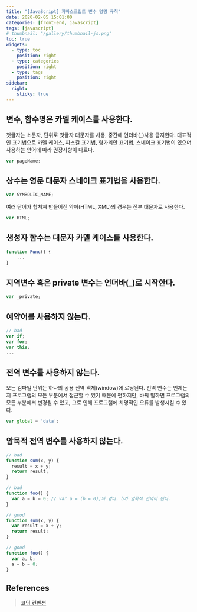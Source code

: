 ```yaml
---
title: "[JavaScript] 자바스크립트 변수 명명 규칙"
date: 2020-02-05 15:01:00
categories: [front-end, javascript]
tags: [javascript]
# thumbnail: "/gallery/thumbnail-js.png"
toc: true
widgets:
  - type: toc
    position: right
  - type: categories
    position: right
  - type: tags
    position: right
sidebar:
  right:
    sticky: true
---
```


## 변수, 함수명은 카멜 케이스를 사용한다.
첫글자는 소문자, 단위로 첫글자 대문자를 사용, 중간에 언더바(_)사용 금지한다. 대표적인 표기법으로 카멜 케이스, 파스칼 표기법, 헝가리안 표기법, 스네이크 표기법이 있으며 사용하는 언어에 따라 권장사항이 다르다.

<!-- more -->

```javascript
var pageName;
```

## 상수는 영문 대문자 스네이크 표기법을 사용한다.

```javascript
var SYMBOLIC_NAME;
```

여러 단어가 합쳐져 만들어진 약어(HTML, XML)의 경우는 전부 대문자로 사용한다.

```javascript
var HTML;
```

## 생성자 함수는 대문자 카멜 케이스를 사용한다.

```javascript
function Func() {
    ...
}
```

## 지역변수 혹은 private 변수는 언더바(_)로 시작한다.

```javascript
var _private;
```

## 예약어를 사용하지 않는다.

```javascript
// bad
var if;
var for;
var this;
...
```

## 전역 변수를 사용하지 않는다.
모든 컴파일 단위는 하나의 공용 전역 객체(window)에 로딩된다. 전역 변수는 언제든지 프로그램의 모든 부분에서 접근할 수 있기 때문에 편하지만, 바꿔 말하면 프로그램의 모든 부분에서 변경될 수 있고, 그로 인해 프로그램에 치명적인 오류를 발생시킬 수 있다.

```javascript
var global = 'data';
```

## 암묵적 전역 변수를 사용하지 않는다.

```javascript
// bad
function sum(x, y) {
  result = x + y;
  return result;
}

// bad
function foo() {
  var a = b = 0; // var a = (b = 0);와 같다. b가 암묵적 전역이 된다.
}

// good
function sum(x, y) {
  var result = x + y;
  return result;
}

// good
function foo() {
  var a, b;
  a = b = 0;
}
```

## References
> [코딩 컨벤션](https://ui.toast.com/fe-guide/ko_CODING-CONVENSION/)
